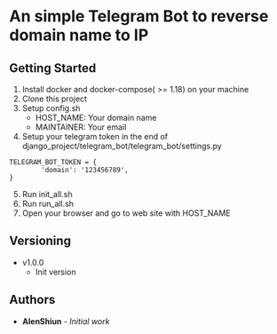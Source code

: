 # An simple Telegram Bot to reverse domain name to IP 

## Getting Started

1. Install docker and docker-compose( >= 1.18) on your machine
2. Clone this project
3. Setup config.sh
    * HOST_NAME: Your domain name
    * MAINTAINER: Your email
4. Setup your telegram token in the end of django_project/telegram_bot/telegram_bot/settings.py
```
TELEGRAM_BOT_TOKEN = {
        'domain': '123456789',
}
```

5. Run init_all.sh
6. Run run_all.sh
7. Open your browser and go to web site with HOST_NAME

## Versioning

* v1.0.0
  * Init version

## Authors

* **AlenShiun** - *Initial work*

